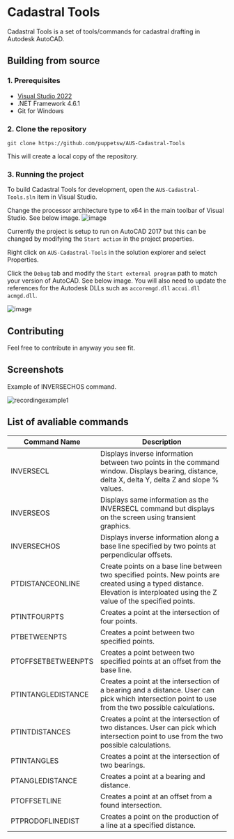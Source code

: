 # Cadastral Tools

Cadastral Tools is a set of tools/commands for cadastral drafting in Autodesk AutoCAD.

## Building from source

### 1. Prerequisites

- [Visual Studio 2022](https://visualstudio.microsoft.com/vs/)
- .NET Framework 4.6.1
- Git for Windows
    
### 2. Clone the repository

```
git clone https://github.com/puppetsw/AUS-Cadastral-Tools
```

This will create a local copy of the repository.

### 3. Running the project

To build Cadastral Tools for development, open the `AUS-Cadastral-Tools.sln` item in Visual Studio. 

Change the processor architecture type to x64 in the main toolbar of Visual Studio. See below image.
![image](https://user-images.githubusercontent.com/79826944/209029395-ae4d389b-1575-4ca5-882c-2e662b393cb1.png)

Currently the project is setup to run on AutoCAD 2017 but this can be changed by modifying the `Start action` in the project properties.

Right click on `AUS-Cadastral-Tools` in the solution explorer and select Properties.

Click the `Debug` tab and modify the `Start external program` path to match your version of AutoCAD. See below image. You will also need to update the references for the Autodesk DLLs such as `accoremgd.dll` `accui.dll` `acmgd.dll`. 

![image](https://user-images.githubusercontent.com/79826944/209059436-bd32d16c-2193-432c-8c1c-9bdc8be63505.png)


## Contributing

Feel free to contribute in anyway you see fit.

## Screenshots

Example of INVERSECHOS command.

![recordingexample1](https://user-images.githubusercontent.com/79826944/209060657-dab86d82-03af-47b7-9838-ec5d6f2bba45.gif)

## List of avaliable commands
| Command Name | Description |
| ------------------------ | --------------------------------- |
| INVERSECL | Displays inverse information between two points in the command window. Displays bearing, distance, delta X, delta Y, delta Z and slope % values. |
| INVERSEOS | Displays same information as the INVERSECL command but displays on the screen using transient graphics. |
| INVERSECHOS | Displays inverse information along a base line specified by two points at perpendicular offsets. |
| PTDISTANCEONLINE | Create points on a base line between two specified points. New points are created using a typed distance. Elevation is interploated using the Z value of the specified points. |
| PTINTFOURPTS | Creates a point at the intersection of four points. |
| PTBETWEENPTS | Creates a point between two specified points. |
| PTOFFSETBETWEENPTS | Creates a point between two specified points at an offset from the base line. |
| PTINTANGLEDISTANCE | Creates a point at the intersection of a bearing and a distance. User can pick which intersection point to use from the two possible calculations. |
| PTINTDISTANCES | Creates a point at the intersection of two distances. User can pick which intersection point to use from the two possible calculations. |
| PTINTANGLES | Creates a point at the intersection of two bearings. |
| PTANGLEDISTANCE | Creates a point at a bearing and distance. |
| PTOFFSETLINE | Creates a point at an offset from a found intersection. |
| PTPRODOFLINEDIST | Creates a point on the production of a line at a specified distance. |

